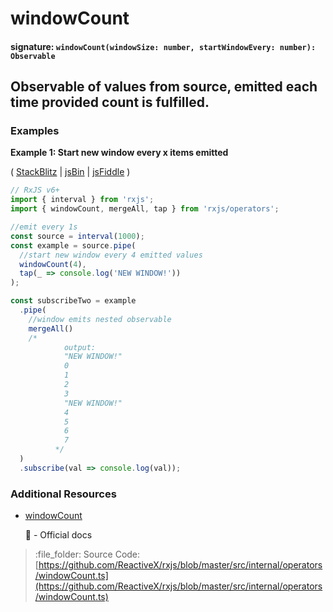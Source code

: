 # windowCount

#### signature: `windowCount(windowSize: number, startWindowEvery: number): Observable`

## Observable of values from source, emitted each time provided count is fulfilled.

### Examples

**Example 1: Start new window every x items emitted**

\( [StackBlitz](https://stackblitz.com/edit/typescript-kcxi8y?file=index.ts&devtoolsheight=100) \| [jsBin](http://jsbin.com/nezuvacexe/1/edit?js,console) \| [jsFiddle](https://jsfiddle.net/btroncone/xjgbnqp5/) \)

```javascript
// RxJS v6+
import { interval } from 'rxjs';
import { windowCount, mergeAll, tap } from 'rxjs/operators';

//emit every 1s
const source = interval(1000);
const example = source.pipe(
  //start new window every 4 emitted values
  windowCount(4),
  tap(_ => console.log('NEW WINDOW!'))
);

const subscribeTwo = example
  .pipe(
    //window emits nested observable
    mergeAll()
    /*
            output:
            "NEW WINDOW!"
            0
            1
            2
            3
            "NEW WINDOW!"
            4
            5
            6
            7
          */
  )
  .subscribe(val => console.log(val));
```

### Additional Resources

* [windowCount](https://rxjs.dev/api/operators/windowCount)

  :newspaper: - Official docs

> :file\_folder: Source Code: [https://github.com/ReactiveX/rxjs/blob/master/src/internal/operators/windowCount.ts](https://github.com/ReactiveX/rxjs/blob/master/src/internal/operators/windowCount.ts)

